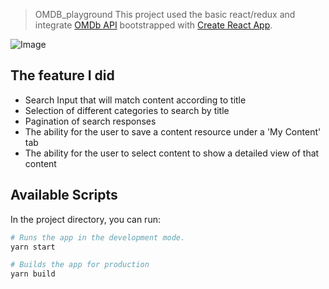 > OMDB_playground
This project used the basic react/redux and integrate [OMDb API](www.omdbapi.com) bootstrapped with [Create React App](https://github.com/facebook/create-react-app).

![Image](https://i.imgur.com/44nnblg.png)

## The feature I did
* Search Input that will match content according to title
* Selection of different categories to search by title
* Pagination of search responses
* The ability for the user to save a content resource under a 'My Content' tab 
* The ability for the user to select content to show a detailed view of that content

## Available Scripts

In the project directory, you can run:

``` bash
# Runs the app in the development mode.
yarn start

# Builds the app for production
yarn build
```
